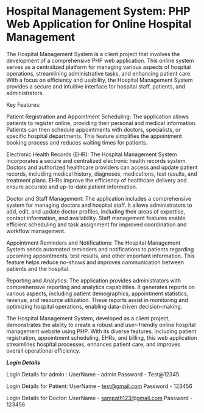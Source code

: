 # Hospital Management System: PHP Web Application for Online Hospital Management 

The Hospital Management System is a client project that involves the development of a comprehensive PHP web application. This online system serves as a centralized platform for managing various aspects of hospital operations, streamlining administrative tasks, and enhancing patient care. With a focus on efficiency and usability, the Hospital Management System provides a secure and intuitive interface for hospital staff, patients, and administrators.

Key Features:

Patient Registration and Appointment Scheduling: The application allows patients to register online, providing their personal and medical information. Patients can then schedule appointments with doctors, specialists, or specific hospital departments. This feature simplifies the appointment booking process and reduces waiting times for patients.

Electronic Health Records (EHR): The Hospital Management System incorporates a secure and centralized electronic health records system. Doctors and authorized healthcare providers can access and update patient records, including medical history, diagnoses, medications, test results, and treatment plans. EHRs improve the efficiency of healthcare delivery and ensure accurate and up-to-date patient information.

Doctor and Staff Management: The application includes a comprehensive system for managing doctors and hospital staff. It allows administrators to add, edit, and update doctor profiles, including their areas of expertise, contact information, and availability. Staff management features enable efficient scheduling and task assignment for improved coordination and workflow management.

Appointment Reminders and Notifications: The Hospital Management System sends automated reminders and notifications to patients regarding upcoming appointments, test results, and other important information. This feature helps reduce no-shows and improves communication between patients and the hospital.

Reporting and Analytics: The application provides administrators with comprehensive reporting and analytics capabilities. It generates reports on various aspects, including patient demographics, appointment statistics, revenue, and resource utilization. These reports assist in monitoring and optimizing hospital operations, enabling data-driven decision-making.

The Hospital Management System, developed as a client project, demonstrates the ability to create a robust and user-friendly online hospital management website using PHP. With its diverse features, including patient registration, appointment scheduling, EHRs, and billing, this web application streamlines hospital processes, enhances patient care, and improves overall operational efficiency.


*********Login Details*********

Login Details for admin : 
			UserName - admin
			Password - Test@12345

Login Details for Patient: 
			UserName - test@gmail.com
			Password - 123456	
		
Login Details for Doctor: 
			UserName - sampath123@gmail.com
			Password - 123456
